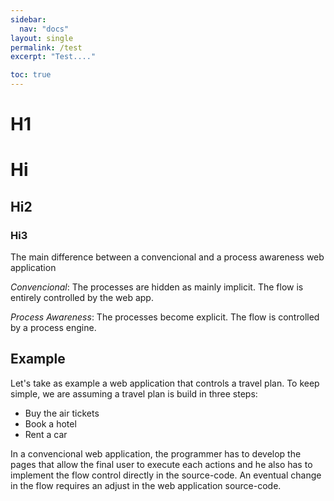 ```yaml
---
sidebar:
  nav: "docs"
layout: single
permalink: /test
excerpt: "Test...."

toc: true
---
```


<h1>H1</h1>

# Hi

## Hi2

### Hi3

The main difference between a convencional and a process awareness web application

_Convencional_: The processes are hidden as mainly implicit. The flow is entirely controlled by the web app.

_Process Awareness_: The processes become explicit. The flow is controlled by a process engine.

## Example

Let's take as example a web application that controls a travel plan. To keep simple, we are assuming a travel plan is build in three steps:

- Buy the air tickets
- Book a hotel
- Rent a car

In a convencional web application, the programmer has to develop the pages that allow the final user to execute each actions and he also has to implement the flow control directly in the source-code. An eventual change in the flow requires an adjust in the web application source-code.
